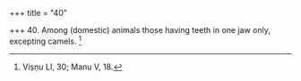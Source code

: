 +++
title = "40"

+++
40. Among (domestic) animals those having teeth in one jaw only, excepting camels. [^27] 


[^27]:  Viṣṇu LI, 30; Manu V, 18.
